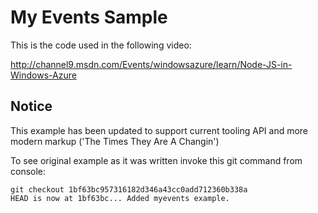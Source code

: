 # My Events Sample #

This is the code used in the following video:

http://channel9.msdn.com/Events/windowsazure/learn/Node-JS-in-Windows-Azure

## Notice

This example has been updated to support current tooling API and more modern markup ('The Times They Are A Changin')

To see original example as it was written invoke this git command from console:
```
git checkout 1bf63bc957316182d346a43cc0add712360b338a
HEAD is now at 1bf63bc... Added myevents example.
```
